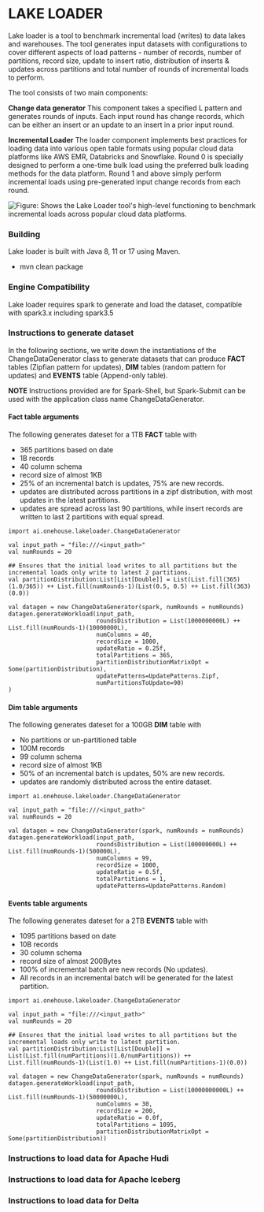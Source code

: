 # LAKE LOADER

Lake loader is a tool to benchmark incremental load (writes) to data lakes and warehouses. The tool generates input datasets with configurations to cover different aspects of load patterns - number of records, number of partitions, record size, update to insert ratio, distribution of inserts & updates across partitions and total number of rounds of incremental loads to perform. 

The tool consists of two main components:

**Change data generator** This component takes a specified L pattern and generates rounds of inputs. Each input round has change records, which can be either an insert or an update to an insert in a prior input round.

**Incremental Loader** The loader component implements best practices for loading data into various open table formats using popular cloud data platforms like AWS EMR, Databricks and Snowflake. Round 0 is specially designed to perform a one-time bulk load using the preferred bulk loading methods for the data platform. Round 1 and above simply perform incremental loads using pre-generated input change records from each round.

![Figure: Shows the Lake Loader tool's high-level functioning to benchmark incremental loads across popular cloud data platforms.
](src/main/resources/images/lakeLoaderArch.png)


### Building

Lake loader is built with Java 8, 11 or 17 using Maven.

* mvn clean package

### Engine Compatibility

Lake loader requires spark to generate and load the dataset, compatible with spark3.x including spark3.5

### Instructions to generate dataset
In the following sections, we write down the instantiations of the  ChangeDataGenerator class to 
generate datasets that can produce **FACT** tables (Zipfian pattern for updates), **DIM** tables (random pattern for updates) and **EVENTS** table (Append-only table).

**NOTE** Instructions provided are for Spark-Shell, but Spark-Submit can be used with the application class name ChangeDataGenerator. 
#### Fact table arguments
The following generates dateset for a 1TB **FACT** table with 
- 365 partitions based on date
- 1B records
- 40 column schema
- record size of almost 1KB
- 25% of an incremental batch is updates, 75% are new records.
- updates are distributed across partitions in a zipf distribution, with most updates in the latest partitions.
- updates are spread across last 90 partitions, while insert records are written to last 2 partitions with equal spread.

```
import ai.onehouse.lakeloader.ChangeDataGenerator

val input_path = "file:///<input_path>"
val numRounds = 20

## Ensures that the initial load writes to all partitions but the incremental loads only write to latest 2 partitions.
val partitionDistribution:List[List[Double]] = List(List.fill(365)(1.0/365)) ++ List.fill(numRounds-1)(List(0.5, 0.5) ++ List.fill(363)(0.0))

val datagen = new ChangeDataGenerator(spark, numRounds = numRounds)
datagen.generateWorkload(input_path,
                         roundsDistribution = List(1000000000L) ++ List.fill(numRounds-1)(10000000L),
                         numColumns = 40,
                         recordSize = 1000,
                         updateRatio = 0.25f,
                         totalPartitions = 365,
                         partitionDistributionMatrixOpt = Some(partitionDistribution),
                         updatePatterns=UpdatePatterns.Zipf,
                         numPartitionsToUpdate=90)
)
```

#### Dim table arguments
The following generates dateset for a 100GB **DIM** table with
- No partitions or un-partitioned table
- 100M records
- 99 column schema
- record size of almost 1KB
- 50% of an incremental batch is updates, 50% are new records.
- updates are randomly distributed across the entire dataset.

```
import ai.onehouse.lakeloader.ChangeDataGenerator

val input_path = "file:///<input_path>"
val numRounds = 20

val datagen = new ChangeDataGenerator(spark, numRounds = numRounds)
datagen.generateWorkload(input_path,
                         roundsDistribution = List(100000000L) ++ List.fill(numRounds-1)(500000L),
                         numColumns = 99,
                         recordSize = 1000,
                         updateRatio = 0.5f,
                         totalPartitions = 1,
                         updatePatterns=UpdatePatterns.Random)
```

#### Events table arguments
The following generates dateset for a 2TB **EVENTS** table with
- 1095 partitions based on date
- 10B records
- 30 column schema
- record size of almost 200Bytes
- 100% of incremental batch are new records (No updates).
- All records in an incremental batch will be generated for the latest partition.

```
import ai.onehouse.lakeloader.ChangeDataGenerator

val input_path = "file:///<input_path>"
val numRounds = 20

## Ensures that the initial load writes to all partitions but the incremental loads only write to latest partition.
val partitionDistribution:List[List[Double]] = List(List.fill(numPartitions)(1.0/numPartitions)) ++ List.fill(numRounds-1)(List(1.0) ++ List.fill(numPartitions-1)(0.0))

val datagen = new ChangeDataGenerator(spark, numRounds = numRounds)
datagen.generateWorkload(input_path,
                         roundsDistribution = List(10000000000L) ++ List.fill(numRounds-1)(50000000L),
                         numColumns = 30,
                         recordSize = 200,
                         updateRatio = 0.0f,
                         totalPartitions = 1095,
                         partitionDistributionMatrixOpt = Some(partitionDistribution))
```

### Instructions to load data for Apache Hudi

### Instructions to load data for Apache Iceberg

### Instructions to load data for Delta